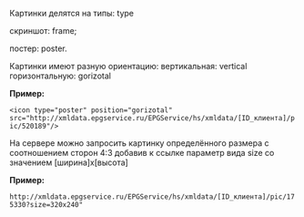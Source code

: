 Картинки делятся на типы: type

скриншот: frame;

постер: poster.

Картинки имеют разную ориентацию:
вертикальная: vertical
горизонтальную: gorizotal

**Пример:**

`<icon type="poster" position="gorizotal" src="http://xmldata.epgservice.ru/EPGService/hs/xmldata/[ID_клиента]/pic/520189"/>`


На сервере можно запросить картинку определённого размера с соотношением сторон 4:3 добавив к ссылке параметр вида size со значением [ширина]x[высота]

**Пример:**

`http://xmldata.epgservice.ru/EPGService/hs/xmldata/[ID_клиента]/pic/175330?size=320x240"`
